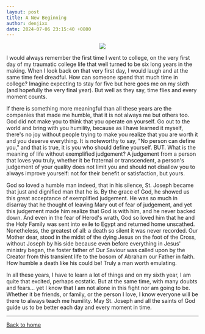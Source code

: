 ```yaml
---
layout: post
title: A New Beginning
author: denjixx
date: 2024-07-06 23:15:40 +0800
---
```


<p align="center">
  <img src="https://d1jpo8rtg1c7nb.cloudfront.net/fileman/60ed0084bde02-S0410%20Front.png" />
</p>

I would always remember the first time I went to college, on the very first day of my traumatic college life that well turned to be six long years in the making. When I look back on that very first day, I would laugh and at the same time feel dreadful. How can someone spend that much time in college? Imagine expecting to stay for five but here goes me on my sixth (and hopefully the very final year). But well as they say, time flies and every moment counts. 


If there is something more meaningful than all these years are the companies that made me humble, that it is not always me but others too. God did not make you to think that you operate on yourself. Go out to the world and bring with you humility, because as I have learned it myself, there's no joy without people trying to make you realize that you are worth it and you deserve everything. It is noteworthy to say, "No person can define you," and that is true, it is you who should define yourself. BUT. What is the meaning of life without exemplified judgement? A judgement from a person that loves you truly, whether it be fraternal or transcendent, a person's judgement of your quality does not limit you and should not disallow you to always improve yourself: not for their benefit or satisfaction, but yours.


God so loved a humble man indeed, that in his silence, St. Joseph became that just and dignified man that he is. By the grace of God, he showed us this great acceptance of exemplified judgement. He was so much in disarray that he thought of leaving Mary out of fear of judgement, and yet this judgement made him realize that God is with him, and he never backed down. And even in the fear of Herod's wrath, God so loved him that he and the Holy Family was sent into exile to Egypt and returned home unscathed. Nonetheless, the greatest of all: a death so silent it was never recorded. Our Mother dear, stood in the midst of the dying Jesus on the foot of the Cross, without Joseph by his side because even before everything in Jesus' ministry began, the foster father of Our Saviour was called upon by the Creator from this transient life to the bosom of Abraham our Father in faith. How humble a death like his could be! Truly a man worth emulating.


In all these years, I have to learn a lot of things and on my sixth year, I am quite that excited, perhaps ecstatic. But at the same time, with many doubts and fears... yet I know that I am not alone in this fight nor am going to be. Whether it be friends, or family, or the person I love, I know everyone will be there to always teach me humility. May St. Joseph and all the saints of God guide us to be better each day and every moment in time.

---

[Back to home](https://denjixx.github.io/blog/)
